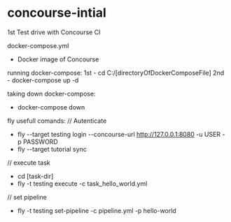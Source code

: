 # concourse-intial
1st Test drive with Concourse CI

docker-compose.yml
 * Docker image of Concourse

running docker-compose:
 1st - cd C:/[directoryOfDockerComposeFile]
 2nd - docker-compose up -d

taking down docker-compose:
 - docker-compose down

fly usefull comands:
 // Autenticate 
 - fly --target testing login --concourse-url http://127.0.0.1:8080 -u USER -p PASSWORD
 - fly --target tutorial sync
 
 // execute task
 - cd [task-dir]
 - fly -t testing execute -c task_hello_world.yml

 // set pipeline
 - fly -t testing set-pipeline -c pipeline.yml -p hello-world